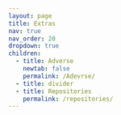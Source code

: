 ```yaml
---
layout: page
title: Extras
nav: true
nav_order: 20
dropdown: true
children:
  - title: Adverse
    newtab: false
    permalink: /Adevrse/
  - title: divider
  - title: Repositories
    permalink: /repositories/
---
```

